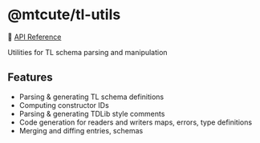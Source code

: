 # @mtcute/tl-utils

📖 [API Reference](https://ref.mtcute.dev/modules/_mtcute_tl-utils.html)

Utilities for TL schema parsing and manipulation

## Features
- Parsing & generating TL schema definitions
- Computing constructor IDs
- Parsing & generating TDLib style comments
- Code generation for readers and writers maps, errors, type definitions
- Merging and diffing entries, schemas
